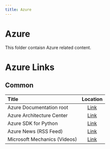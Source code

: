 ```yaml
---
title: Azure
---
```


# Azure

This folder contaisn Azure related content.

# Azure Links

## Common

| Title                        | Location                                                     |
| :--------------------------- | :----------------------------------------------------------: |
| Azure Documentation root     | [Link](https://docs.microsoft.com/en-us/azure/)              |
| Azure Architecture Center    | [Link](https://docs.microsoft.com/en-us/azure/architecture/) |
| Azure SDK for Python         | [Link](https://github.com/Azure/azure-sdk-for-python)        |
| Azure News (RSS Feed)        | [Link](https://azurecomcdn.azureedge.net/de-de/blog/feed/)   |
| Microsoft Mechanics (Videos) | [Link](http://www.microsoft.com/mechanics)                   |
